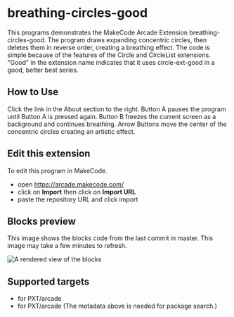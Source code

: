 # breathing-circles-good 

This programs demonstrates the MakeCode Arcade Extension breathing-circles-good. The program draws expanding concentric circles, then deletes them in reverse order, creating a breathing effect. The code is simple because of the features of the Circle and CircleList extensions. "Good" in the extension name indicates that it uses circle-ext-good in a good, better best series. 

## How to Use

Click the link in the About section to the right.
Button A pauses the program until Button A is pressed again. 
Button B freezes the current screen as a background and continues breathing.
Arrow Buttons move the center of the concentric circles creating an artistic effect.

## Edit this extension

To edit this program in MakeCode.

* open https://arcade.makecode.com/
* click on **Import** then click on **Import URL**
* paste the repository URL and click import

## Blocks preview

This image shows the blocks code from the last commit in master.
This image may take a few minutes to refresh.

![A rendered view of the blocks](https://github.com/wecodemakecode/circle-play/raw/master/.makecode/blocks.png)

## Supported targets

* for PXT/arcade
* for PXT/arcade
(The metadata above is needed for package search.)


